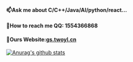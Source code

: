 ####  📫Ask me about C/C++/Java/AI/python/react...  
####  💬How to reach me QQ: 1554366868 
####  🤔Ours Website:[gs.twoyl.cn](gs.twoyl.cn) 

[![Anurag's github stats](https://github-readme-stats.vercel.app/api?username=yangyudong2020&theme=midnight-purple)](https://github.com/anuraghazra/github-readme-stats)

 
